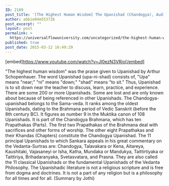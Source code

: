 ```yaml
---
ID: 2109
post_title: '[The Highest Human Wisdom] The Upanishad (Chandogya), Audiobook'
author: abbie04m553726
post_excerpt: ""
layout: post
permalink: >
  https://universalflowuniversity.com/uncategorized/the-highest-human-wisdom-the-upanishad-chandogya-audiobook/
published: true
post_date: 2015-03-12 16:49:29
---
```

[embed]https://www.youtube.com/watch?v=Jl0ezN3VRio[/embed]<br>
<p>"The highest human wisdom" was the praise given to Upanishad by Arthur Schopenhauer. The word Upanishad (upa-ni-shad) consists of, "Upa" means "near;" "ni" means "down;" "shad" means "to sit." Thus, Upanishad is to sit down near the teacher to discuss, learn, practice, and experience. There are some 200 or more Upanishads. Some are lost and are only known about because of being referenced in other Upanishads. 
The Chandogya-upanishad belongs to the Sama-veda. It ranks among the oldest Upanishads, dating to the Brahmana period of Vedic Sanskrit (before the 8th century BC). It figures as number 9 in the Muktika canon of 108 Upanishads. It is part of the Chandogya Brahmana, which has ten Prapathakas (Parts). The first two Prapathakas of the Brahmana deal with sacrifices and other forms of worship. The other eight Prapathakas and their Khandas (Chapters) constitute the Chandogya Upanishad. 
The 11 principal Upanishads to which Sankara appeals in his great commentary on the Vedanta-Surtras are: Chandogya, Talavakara or Kena, Aitareya, Kaushitaki, Vajasaneyi or Isha, Katha, Mundaka or Mandukya, Taittirtiyaka or Taittiriya, Brihadaranyaka, Svetasvatara, and Prasna. They are also called the 11 classical Upanishads or the fundamental Upanishads of the Vedanta Philosophy. 
The Upanishadic literature is not a religious scripture and is free from dogma and doctrines. It is not a part of any religion but is a philosophy for all times and for all. (Summary by Jothi)</p>